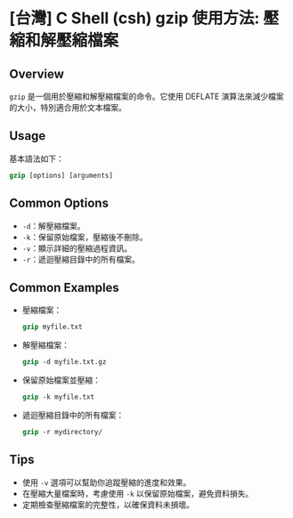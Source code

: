 # [台灣] C Shell (csh) gzip 使用方法: 壓縮和解壓縮檔案

## Overview
`gzip` 是一個用於壓縮和解壓縮檔案的命令。它使用 DEFLATE 演算法來減少檔案的大小，特別適合用於文本檔案。

## Usage
基本語法如下：
```csh
gzip [options] [arguments]
```

## Common Options
- `-d`：解壓縮檔案。
- `-k`：保留原始檔案，壓縮後不刪除。
- `-v`：顯示詳細的壓縮過程資訊。
- `-r`：遞迴壓縮目錄中的所有檔案。

## Common Examples
- 壓縮檔案：
  ```csh
  gzip myfile.txt
  ```
- 解壓縮檔案：
  ```csh
  gzip -d myfile.txt.gz
  ```
- 保留原始檔案並壓縮：
  ```csh
  gzip -k myfile.txt
  ```
- 遞迴壓縮目錄中的所有檔案：
  ```csh
  gzip -r mydirectory/
  ```

## Tips
- 使用 `-v` 選項可以幫助你追蹤壓縮的進度和效果。
- 在壓縮大量檔案時，考慮使用 `-k` 以保留原始檔案，避免資料損失。
- 定期檢查壓縮檔案的完整性，以確保資料未損壞。